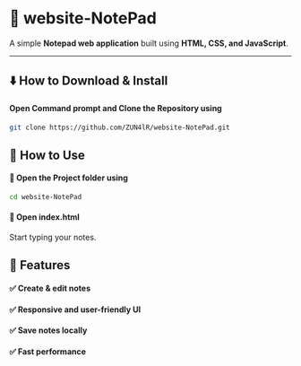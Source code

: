 # 📝 website-NotePad

A simple **Notepad web application** built using **HTML, CSS, and JavaScript**.

---

## ⬇️ How to Download & Install

#### Open Command prompt and Clone the Repository using 

```bash
git clone https://github.com/ZUN4lR/website-NotePad.git 
```

## 🔧 How to Use
#### 📂 Open the Project folder using

```bash
cd website-NotePad
```
#### 📄 Open index.html
 Start typing your notes.

## 🚀 Features
#### ✅ Create & edit notes
#### ✅ Responsive and user-friendly UI
#### ✅ Save notes locally
#### ✅ Fast performance

